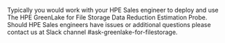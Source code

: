 Typically you would work with your HPE Sales engineer to deploy and use The HPE GreenLake for File Storage Data Reduction Estimation Probe. Should HPE Sales engineers have issues or additional questions please contact us at Slack channel #ask-greenlake-for-filestorage.